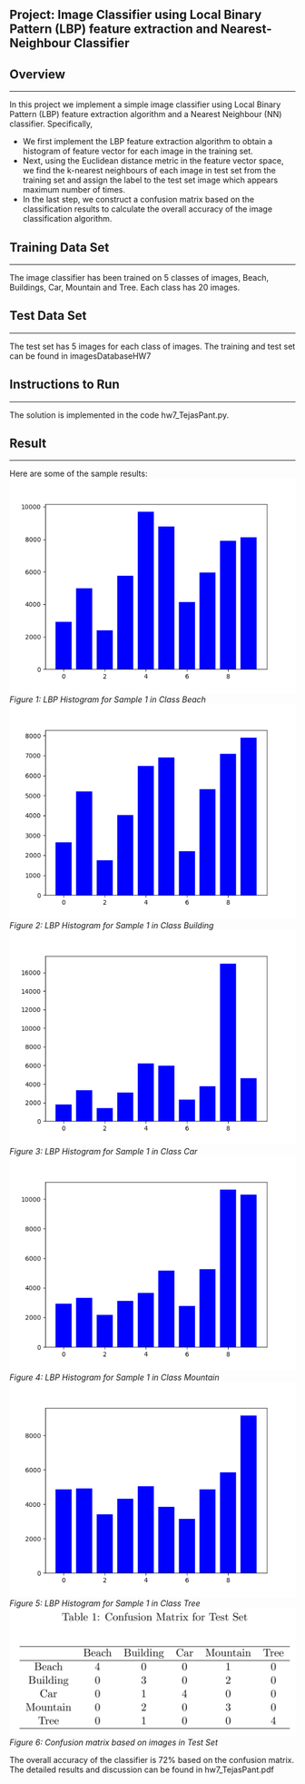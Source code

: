 ## Project: Image Classifier using Local Binary Pattern (LBP) feature extraction and Nearest-Neighbour Classifier

## Overview
---
In this project we implement a simple image classifier using Local Binary Pattern (LBP) feature
extraction algorithm and a Nearest Neighbour (NN) classifier. Specifically,

* We first implement the LBP feature extraction algorithm to obtain a histogram of feature
vector for each image in the training set.
* Next, using the Euclidean distance metric in the feature vector space, we find the k-nearest
neighbours of each image in test set from the training set and assign the label to the test set
image which appears maximum number of times.
* In the last step, we construct a confusion matrix based on the classification results to calculate
the overall accuracy of the image classification algorithm.

[//]: # (Image References)

[image1]: ./write_up_images/Class_beach_ImageNum_0.png "Image 1"
[image2]: ./write_up_images/Class_building_ImageNum_0.png "Image 2"
[image3]: ./write_up_images/Class_car_ImageNum_0.png "Image 3"
[image4]: ./write_up_images/Class_mountain_ImageNum_0.png "Image 4"
[image5]: ./write_up_images/Class_tree_ImageNum_0.png "Image 5"
[image6]: ./write_up_images/confusion_matrix.png "Image 6"

## Training Data Set
---
The image classifier has been trained on 5 classes of images, Beach, Buildings, Car, Mountain and Tree. Each class has 20 images. 

## Test Data Set
---
The test set has 5 images for each class of images. The training and test set can be found in imagesDatabaseHW7

## Instructions to Run
---
The solution is implemented in the code hw7_TejasPant.py.

## Result
---
Here are some of the sample results:
![alt text][image1]
*Figure 1: LBP Histogram for Sample 1 in Class Beach*
![alt text][image2]
*Figure 2: LBP Histogram for Sample 1 in Class Building*
![alt text][image3]
*Figure 3: LBP Histogram for Sample 1 in Class Car*
![alt text][image4]
*Figure 4: LBP Histogram for Sample 1 in Class Mountain*
![alt text][image5]
*Figure 5: LBP Histogram for Sample 1 in Class Tree*
![alt text][image6]
*Figure 6: Confusion matrix based on images in Test Set*

The overall accuracy of the classifier is 72% based on the confusion matrix.
The detailed results and discussion can be found in hw7_TejasPant.pdf 
